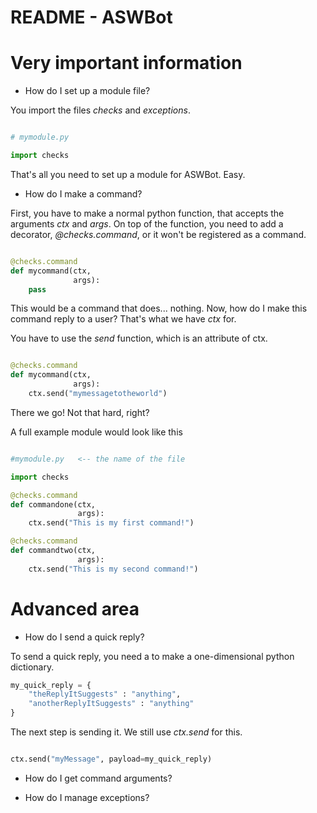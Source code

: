 # README - ASWBot

# Very important information

- How do I set up a module file?

You import the files *checks* and *exceptions*.

```python

# mymodule.py

import checks

```

That's all you need to set up a module for ASWBot. Easy.

- How do I make a command?

First, you have to make a normal python function, that accepts the arguments
*ctx* and *args*. On top of the function, you need to add a decorator,
*@checks.command*, or it won't be registered as a command.

```python

@checks.command
def mycommand(ctx,
              args):
    pass
```

This would be a command that does... nothing.
Now, how do I make this command reply to a user? That's what we have *ctx* for.

You have to use the *send* function, which is an attribute of ctx.

```python

@checks.command
def mycommand(ctx,
              args):
    ctx.send("mymessagetotheworld")
```

There we go! Not that hard, right?

A full example module would look like this

```python

#mymodule.py   <-- the name of the file

import checks

@checks.command
def commandone(ctx,
               args):
    ctx.send("This is my first command!")

@checks.command
def commandtwo(ctx,
               args):
    ctx.send("This is my second command!")
```

# Advanced area

- How do I send a quick reply?

To send a quick reply, you need a to make a one-dimensional python dictionary.

```python
my_quick_reply = {
    "theReplyItSuggests" : "anything",
    "anotherReplyItSuggests" : "anything"
}
```

The next step is sending it. We still use *ctx.send* for this.

```python

ctx.send("myMessage", payload=my_quick_reply)

```

- How do I get command arguments?

- How do I manage exceptions?
